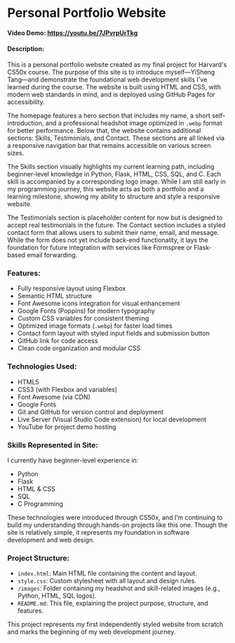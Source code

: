 # Personal Portfolio Website  
#### Video Demo: <https://youtu.be/7JPvrpUrTkg>  
#### Description:

This is a personal portfolio website created as my final project for Harvard's CS50x course. The purpose of this site is to introduce myself—YiSheng Tang—and demonstrate the foundational web development skills I've learned during the course. The website is built using HTML and CSS, with modern web standards in mind, and is deployed using GitHub Pages for accessibility.

The homepage features a hero section that includes my name, a short self-introduction, and a professional headshot image optimized in `.webp` format for better performance. Below that, the website contains additional sections: Skills, Testimonials, and Contact. These sections are all linked via a responsive navigation bar that remains accessible on various screen sizes.

The Skills section visually highlights my current learning path, including beginner-level knowledge in Python, Flask, HTML, CSS, SQL, and C. Each skill is accompanied by a corresponding logo image. While I am still early in my programming journey, this website acts as both a portfolio and a learning milestone, showing my ability to structure and style a responsive website.

The Testimonials section is placeholder content for now but is designed to accept real testimonials in the future. The Contact section includes a styled contact form that allows users to submit their name, email, and message. While the form does not yet include back-end functionality, it lays the foundation for future integration with services like Formspree or Flask-based email forwarding.

### Features:
- Fully responsive layout using Flexbox
- Semantic HTML structure
- Font Awesome icons integration for visual enhancement
- Google Fonts (Poppins) for modern typography
- Custom CSS variables for consistent theming
- Optimized image formats (`.webp`) for faster load times
- Contact form layout with styled input fields and submission button
- GitHub link for code access
- Clean code organization and modular CSS

### Technologies Used:
- HTML5
- CSS3 (with Flexbox and variables)
- Font Awesome (via CDN)
- Google Fonts
- Git and GitHub for version control and deployment
- Live Server (Visual Studio Code extension) for local development
- YouTube for project demo hosting

### Skills Represented in Site:
I currently have beginner-level experience in:
- Python
- Flask
- HTML & CSS
- SQL
- C Programming

These technologies were introduced through CS50x, and I’m continuing to build my understanding through hands-on projects like this one. Though the site is relatively simple, it represents my foundation in software development and web design.

### Project Structure:
- `index.html`: Main HTML file containing the content and layout.
- `style.css`: Custom stylesheet with all layout and design rules.
- `/images`: Folder containing my headshot and skill-related images (e.g., Python, HTML, SQL logos).
- `README.md`: This file, explaining the project purpose, structure, and features.

This project represents my first independently styled website from scratch and marks the beginning of my web development journey.